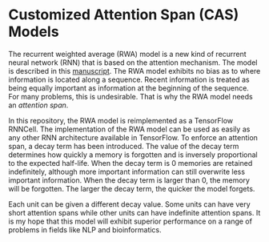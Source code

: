 # Customized Attention Span (CAS) Models

The recurrent weighted average (RWA) model is a new kind of recurrent neural network (RNN) that is based on the attention mechanism. The model is described in this [manuscript](https://arxiv.org/abs/1703.01253). The RWA model exhibits no bias as to where information is located along a sequence. Recent information is treated as being equally important as information at the beginning of the sequence. For many problems, this is undesirable. That is why the RWA model needs an *attention span*.

In this repository, the RWA model is reimplemented as a TensorFlow RNNCell. The implementation of the RWA model can be used as easily as any other RNN architecture available in TensorFlow. To enforce an attention span, a decay term has been introduced. The value of the decay term determines how quickly a memory is forgotten and is inversely proportional to the expected half-life. When the decay term is 0 memories are retained indefinitely, although more important information can still overwrite less important information. When the decay term is larger than 0, the memory will be forgotten. The larger the decay term, the quicker the model forgets.

Each unit can be given a different decay value. Some units can have very short attention spans while other units can have indefinite attention spans. It is my hope that this model will exhibit superior performance on a range of problems in fields like NLP and bioinformatics.

